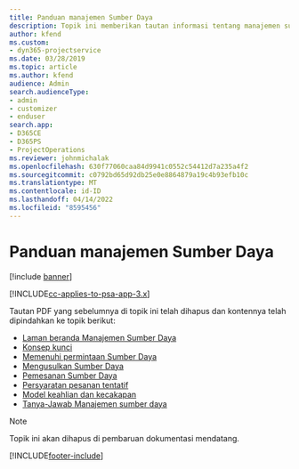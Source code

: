 ```yaml
---
title: Panduan manajemen Sumber Daya
description: Topik ini memberikan tautan informasi tentang manajemen sumber daya dalam Project Service Automation.
author: kfend
ms.custom:
- dyn365-projectservice
ms.date: 03/28/2019
ms.topic: article
ms.author: kfend
audience: Admin
search.audienceType:
- admin
- customizer
- enduser
search.app:
- D365CE
- D365PS
- ProjectOperations
ms.reviewer: johnmichalak
ms.openlocfilehash: 630f77060caa84d9941c0552c54412d7a235a4f2
ms.sourcegitcommit: c0792bd65d92db25e0e8864879a19c4b93efb10c
ms.translationtype: MT
ms.contentlocale: id-ID
ms.lasthandoff: 04/14/2022
ms.locfileid: "8595456"
---
```

# <a name="resource-management-guide"></a>Panduan manajemen Sumber Daya

[!include [banner](../../includes/psa-now-project-operations.md)]

[!INCLUDE[cc-applies-to-psa-app-3.x](../../includes/cc-applies-to-psa-app-3x.md)]

Tautan PDF yang sebelumnya di topik ini telah dihapus dan kontennya telah dipindahkan ke topik berikut:

- [Laman beranda Manajemen Sumber Daya](../resource-management-home-page.md)
- [Konsep kunci](../reports-key-concepts.md)
- [Memenuhi permintaan Sumber Daya](../resource-management-fulfill-requests.md)
- [Mengusulkan Sumber Daya](../resource-management-propose-resources.md)
- [Pemesanan Sumber Daya](../resource-management-book-resources-scheduleboard.md)
- [Persyaratan pesanan tentatif](../resource-management-softbook-requirements.md)
- [Model keahlian dan kecakapan](../resource-management-skills-proficiency.md)
- [Tanya-Jawab Manajemen sumber daya](../resource-management-faq.md)

> [!NOTE]
> Topik ini akan dihapus di pembaruan dokumentasi mendatang. 


[!INCLUDE[footer-include](../../includes/footer-banner.md)]
